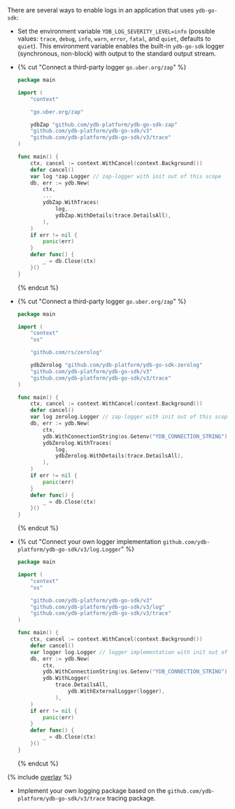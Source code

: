 There are several ways to enable logs in an application that uses `ydb-go-sdk`:

* Set the environment variable `YDB_LOG_SEVERITY_LEVEL=info` (possible values: `trace`, `debug`, `info`, `warn`, `error`, `fatal`, and `quiet`, defaults to `quiet`).
  This environment variable enables the built-in `ydb-go-sdk` logger (synchronous, non-block) with output to the standard output stream.
* {% cut "Connect a third-party logger `go.uber.org/zap`" %}

    ```go
    package main
    
    import (
        "context"
    
        "go.uber.org/zap"
    
        ydbZap "github.com/ydb-platform/ydb-go-sdk-zap"
        "github.com/ydb-platform/ydb-go-sdk/v3"
        "github.com/ydb-platform/ydb-go-sdk/v3/trace"
    )
    
    func main() {
        ctx, cancel := context.WithCancel(context.Background())
        defer cancel()
        var log *zap.Logger // zap-logger with init out of this scope
        db, err := ydb.New(
            ctx,
            ...
            ydbZap.WithTraces(
                log,
                ydbZap.WithDetails(trace.DetailsAll),
            ),
        )
        if err != nil {
            panic(err)
        }
        defer func() {
            _ = db.Close(ctx)
        }()
    }
    ```

    {% endcut %}
* {% cut "Connect a third-party logger `go.uber.org/zap`" %}

    ```go
    package main
    
    import (
        "context"
        "os"
    
        "github.com/rs/zerolog"
    
        ydbZerolog "github.com/ydb-platform/ydb-go-sdk-zerolog"
        "github.com/ydb-platform/ydb-go-sdk/v3"
        "github.com/ydb-platform/ydb-go-sdk/v3/trace"
    )
    
    func main() {
        ctx, cancel := context.WithCancel(context.Background())
        defer cancel()
        var log zerolog.Logger // zap-logger with init out of this scope
        db, err := ydb.New(
            ctx,
            ydb.WithConnectionString(os.Getenv("YDB_CONNECTION_STRING")),
            ydbZerolog.WithTraces(
                log,
                ydbZerolog.WithDetails(trace.DetailsAll),
            ),
        )
        if err != nil {
            panic(err)
        }
        defer func() {
            _ = db.Close(ctx)
        }()
    }
    ```

    {% endcut %}
* {% cut "Connect your own logger implementation `github.com/ydb-platform/ydb-go-sdk/v3/log.Logger`" %}

    ```go
    package main
    
    import (
        "context"
        "os"
    
        "github.com/ydb-platform/ydb-go-sdk/v3"
        "github.com/ydb-platform/ydb-go-sdk/v3/log"
        "github.com/ydb-platform/ydb-go-sdk/v3/trace"
    )
    
    func main() {
        ctx, cancel := context.WithCancel(context.Background())
        defer cancel()
        var logger log.Logger // logger implementation with init out of this scope
        db, err := ydb.New(
            ctx,
            ydb.WithConnectionString(os.Getenv("YDB_CONNECTION_STRING")),
            ydb.WithLogger(
                trace.DetailsAll,
    			    ydb.WithExternalLogger(logger),
    		    ),
        )
        if err != nil {
            panic(err)
        }
        defer func() {
            _ = db.Close(ctx)
        }()
    }
    ```

    {% endcut %}

{% include [overlay](go_appendix.md) %}

* Implement your own logging package based on the `github.com/ydb-platform/ydb-go-sdk/v3/trace` tracing package.

